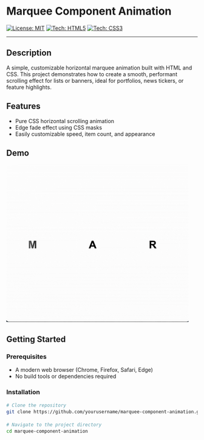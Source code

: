 # Marquee Component Animation

[![License: MIT](https://img.shields.io/badge/License-MIT-green.svg)](https://opensource.org/licenses/MIT)
[![Tech: HTML5](https://img.shields.io/badge/HTML5-E34F26?style=for-the-badge&logo=html5&logoColor=white)]()
[![Tech: CSS3](https://img.shields.io/badge/CSS3-1572B6?style=for-the-badge&logo=css3&logoColor=white)]()

---

## Description

A simple, customizable horizontal marquee animation built with HTML and CSS. This project demonstrates how to create a smooth, performant scrolling effect for lists or banners, ideal for portfolios, news tickers, or feature highlights.

## Features

- Pure CSS horizontal scrolling animation
- Edge fade effect using CSS masks
- Easily customizable speed, item count, and appearance

## Demo

![Marquee Demo](assets/marquee.gif)
<!-- Or link to a live demo if available -->

## Getting Started

### Prerequisites

- A modern web browser (Chrome, Firefox, Safari, Edge)
- No build tools or dependencies required

### Installation

```bash
# Clone the repository
git clone https://github.com/yourusername/marquee-component-animation.git

# Navigate to the project directory
cd marquee-component-animation